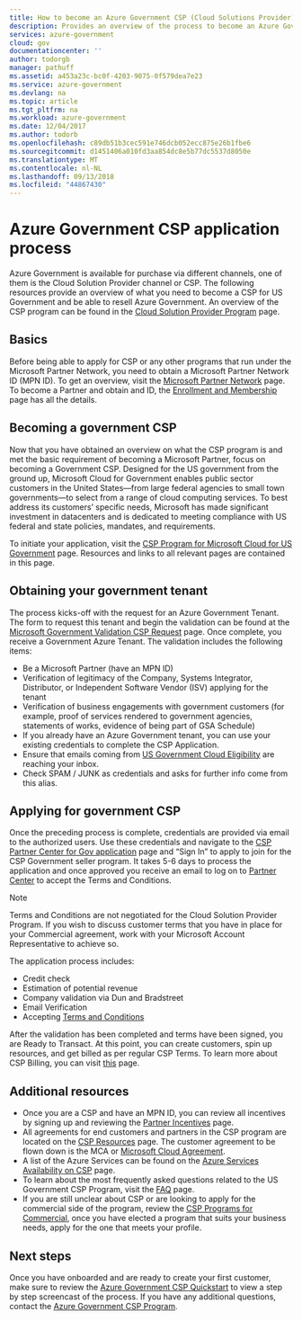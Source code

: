 ```yaml
---
title: How to become an Azure Government CSP (Cloud Solutions Provider) | Microsoft Docs
description: Provides an overview of the process to become an Azure Government CSP and re-sell Azure Government
services: azure-government
cloud: gov
documentationcenter: ''
author: todorgb
manager: pathuff
ms.assetid: a453a23c-bc0f-4203-9075-0f579dea7e23
ms.service: azure-government
ms.devlang: na
ms.topic: article
ms.tgt_pltfrm: na
ms.workload: azure-government
ms.date: 12/04/2017
ms.author: todorb
ms.openlocfilehash: c89db51b3cec591e746dcb052ecc875e26b1fbe6
ms.sourcegitcommit: d1451406a010fd3aa854dc8e5b77dc5537d8050e
ms.translationtype: MT
ms.contentlocale: nl-NL
ms.lasthandoff: 09/13/2018
ms.locfileid: "44867430"
---
```

# <a name="azure-government-csp-application-process"></a>Azure Government CSP application process

Azure Government is available for purchase via different channels, one of them is the Cloud Solution Provider channel or CSP. The following resources provide an overview of what you need to become a CSP for US Government and be able to resell Azure Government.
An overview of the CSP program can be found in the [Cloud Solution Provider Program](https://partnercenter.microsoft.com/partner/cloud-solution-provider) page.

## <a name="basics"></a>Basics

Before being able to apply for CSP or any other programs that run under the Microsoft Partner Network, you need to obtain a Microsoft Partner Network ID (MPN ID). To get an overview, visit the [Microsoft Partner Network](https://partner.microsoft.com/cloud-solution-provider/get-started) page.
To become a Partner and obtain and ID, the [Enrollment and Membership](https://partners.microsoft.com/PartnerProgram/simplifiedenrollment.aspx) page has all the details. 

## <a name="becoming-a-government-csp"></a>Becoming a government CSP

Now that you have obtained an overview on what the CSP program is and met the basic requirement of becoming a Microsoft Partner, focus on becoming a Government CSP. Designed for the US government from the ground up, Microsoft Cloud for Government enables public sector customers in the United States—from large federal agencies to small town governments—to select from a range of cloud computing services. To best address its customers’ specific needs, Microsoft has made significant investment in datacenters and is dedicated to meeting compliance with US federal and state policies, mandates, and requirements. 

To initiate your application, visit the [CSP Program for Microsoft Cloud for US Government](https://partnercenter.microsoft.com/partner/csp/cloud-for-government) page.
Resources and links to all relevant pages are contained in this page. 

## <a name="obtaining-your-government-tenant"></a>Obtaining your government tenant

The process kicks-off with the request for an Azure Government Tenant. The form to request this tenant and begin the validation can be found at the [Microsoft Government Validation CSP Request](https://azuregov.microsoft.com/csp) page.
Once complete, you receive a Government Azure Tenant. The validation includes the following items: 
 * Be a Microsoft Partner (have an MPN ID)
 * Verification of legitimacy of the Company, Systems Integrator, Distributor, or Independent Software Vendor (ISV) applying for the tenant
 * Verification of business engagements with government customers (for example, proof of services rendered to government agencies, statements of works, evidence of being part of GSA Schedule)
 * If you already have an Azure Government tenant, you can use your existing credentials to complete the CSP Application. 
 * Ensure that emails coming from [US Government Cloud Eligibility](mailto:usgcce@microsoft.com) are reaching your inbox.
 * Check SPAM / JUNK as credentials and asks for further info come from this alias. 

## <a name="applying-for-government-csp"></a>Applying for government CSP

Once the preceding process is complete, credentials are provided via email to the authorized users. Use these credentials and navigate to the [CSP Partner Center for Gov application](https://partnercenter.microsoft.com/pcv/register/joinnow/enrollmentwelcome/ResellerNationalCloud/migrate?cloudInstance=UnitedStatesGovernment) page and “Sign In” to apply to join for the CSP Government seller program.  It takes 5-6 days to process the application and once approved you receive an email to log on to [Partner Center](https://partnercenter.microsoft.com) to accept the Terms and Conditions.

> [!NOTE]
Terms and Conditions are not negotiated for the Cloud Solution Provider Program. If you wish to discuss customer terms that you have in place for your Commercial agreement, work with your Microsoft Account Representative to achieve so.
>
>

The application process includes:
 * Credit check
 * Estimation of potential revenue
 * Company validation via Dun and Bradstreet
 * Email Verification
 * Accepting [Terms and Conditions](http://download.microsoft.com/download/2/C/8/2C8CAC17-FCE7-4F51-9556-4D77C7022DF5/MCA2017_NAOC_USGCC_ENG_Sep20172_CR.pdf)

After the validation has been completed and terms have been signed, you are Ready to Transact. At this point, you can create customers, spin up resources, and  get billed as per regular CSP Terms. To learn more about CSP Billing, you can visit [this](https://docs.microsoft.com/azure/cloud-solution-provider/billing/azure-csp-billing-overview) page.

## <a name="additional-resources"></a>Additional resources

 * Once you are a CSP and have an MPN ID, you can review all incentives by signing up and reviewing the [Partner Incentives](https://partner.microsoft.com/membership/partner-incentives) page.
 * All agreements for end customers and partners  in the CSP program are located on the [CSP Resources](https://msdn.microsoft.com/partner-center/csp-documents-and-learning-resources) page. The customer agreement to be flown down is the MCA or [Microsoft Cloud Agreement](https://msdn.microsoft.com/partner-center/agreements). 
 * A list of the Azure Services can be found on the [Azure Services Availability on CSP](https://docs.microsoft.com/azure/cloud-solution-provider/overview/azure-csp-available-services) page.
 * To learn about the most frequently asked questions related to the US Government CSP Program, visit the [FAQ](https://docs.microsoft.com/partner-center/faq-for-us-govt-cloud) page.
 * If you are still unclear about CSP or are looking to apply for the commercial side of the program, review the [CSP Programs for Commercial](https://partnercenter.microsoft.com/partner/cloud-solution-provider), once you have elected a program that suits your business needs, apply for the one that meets your profile. 

## <a name="next-steps"></a>Next steps
Once you have onboarded and are ready to create your first customer, make sure to review the [Azure Government CSP Quickstart](https://blogs.msdn.microsoft.com/azuregov/2018/02/13/resources-for-building-your-government-csp-practice/) to view a step by step screencast of the process. If you have any additional questions, contact the [Azure Government CSP Program](mailto:azgovcsp@microsoft.com).

